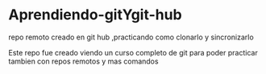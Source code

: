 # Aprendiendo-gitYgit-hub
repo remoto creado en git hub ,practicando como clonarlo y sincronizarlo 

Este repo fue creado viendo un curso completo de git para poder practicar tambien con repos remotos y mas comandos
